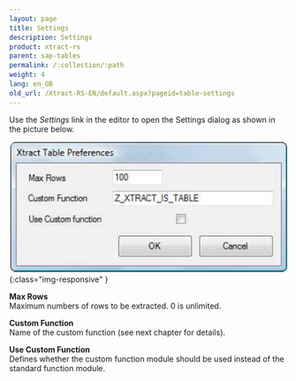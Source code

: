 ```yaml
---
layout: page
title: Settings
description: Settings
product: xtract-rs
parent: sap-tables
permalink: /:collection/:path
weight: 4
lang: en_GB
old_url: /Xtract-RS-EN/default.aspx?pageid=table-settings
---
```


Use the *Settings* link in the editor to open the Settings dialog as shown in the picture below.

![Table-Settings](/img/content/Table-Settings.png){:class="img-responsive" }

**Max Rows**<br>
Maximum numbers of rows to be extracted. 0 is unlimited.

**Custom Function**<br>
Name of the custom function (see next chapter for details).

**Use Custom Function**<br>
Defines whether the custom function module should be used instead of the standard function module.